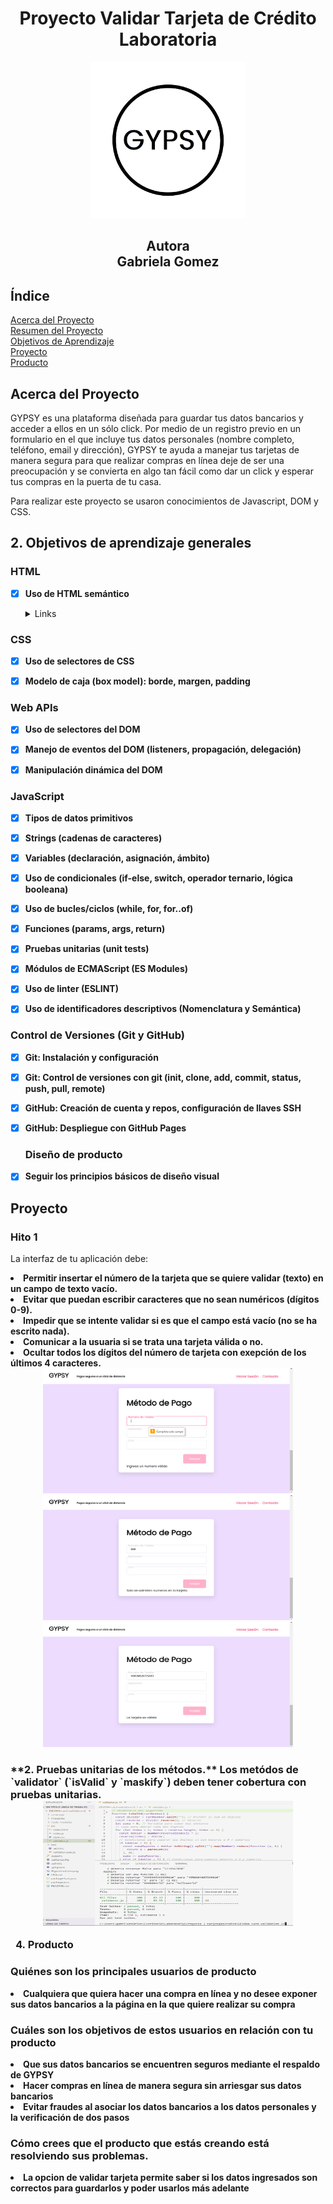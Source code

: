 <h1 align="center"><b>Proyecto Validar Tarjeta de Crédito <br/>
 Laboratoria</b></h1>
 
 <div align="center">
 <img src="imagenes/GYPSY.png" alt="Logo" width="250px" height="250px">
 </div>
 
<h2 align="center">Autora <br/>
Gabriela Gomez</h2>

## Índice

<a href="#acerca-del.proyecto"> Acerca del Proyecto </a> <br/>
<a href="#resumen-del-proyecto"> Resumen del Proyecto </a> <br/>
<a href="#resumen-del-proyecto"> Objetivos de Aprendizaje </a> <br/>
<a href="#proyecto"> Proyecto </a> <br/>
<a href="#producto"> Producto </a> <br/>


## Acerca del Proyecto

GYPSY es una plataforma diseñada para guardar tus datos bancarios y acceder a ellos en un sólo click. Por medio de un registro previo en un formulario en el que incluye tus datos personales (nombre completo, teléfono, email y dirección), GYPSY te ayuda a manejar tus tarjetas de manera segura para que realizar compras en línea deje de ser una preocupación y se convierta en algo tan fácil como dar un click y esperar tus compras en la puerta de tu casa.

Para realizar este proyecto se usaron conocimientos de Javascript, DOM y CSS.


## 2. Objetivos de aprendizaje generales

### HTML

- [x] **Uso de HTML semántico**

  <details><summary>Links</summary><p>

### CSS

- [x] **Uso de selectores de CSS**

- [x]  **Modelo de caja (box model): borde, margen, padding**


### Web APIs

- [x] **Uso de selectores del DOM**

- [x] **Manejo de eventos del DOM (listeners, propagación, delegación)**

- [x] **Manipulación dinámica del DOM**

  
### JavaScript

- [x] **Tipos de datos primitivos**

- [x] **Strings (cadenas de caracteres)**

- [x] **Variables (declaración, asignación, ámbito)**

- [x] **Uso de condicionales (if-else, switch, operador ternario, lógica booleana)**

- [x] **Uso de bucles/ciclos (while, for, for..of)**

- [x] **Funciones (params, args, return)**

- [x] **Pruebas unitarias (unit tests)**

- [x] **Módulos de ECMAScript (ES Modules)**

- [x] **Uso de linter (ESLINT)**

- [x] **Uso de identificadores descriptivos (Nomenclatura y Semántica)**

  
### Control de Versiones (Git y GitHub)

- [x] **Git: Instalación y configuración**

- [x] **Git: Control de versiones con git (init, clone, add, commit, status, push, pull, remote)**

- [x] **GitHub: Creación de cuenta y repos, configuración de llaves SSH**

- [x] **GitHub: Despliegue con GitHub Pages**

 
  ### Diseño de producto

- [x] **Seguir los principios básicos de diseño visual**
  

## Proyecto
<h3> Hito 1 </h3>
  
La interfaz de tu aplicación debe:
  
  <li><b>Permitir insertar el número de la tarjeta que se quiere validar (texto) en un campo de texto vacío. </b></li>
  <li><b>Evitar que puedan escribir caracteres que no sean numéricos (dígitos 0-9).</b> </li>
  <li><b>Impedir que se intente validar si es que el campo está vacío (no se ha escrito nada).</b> </li>
  <li><b>Comunicar a la usuaria si se trata una tarjeta válida o no.</b> </li>
  <li><b>Ocultar todos los dígitos del número de tarjeta con exepción de los últimos 4 caracteres.</b> </li>
  </b> 
  </b>
  </b>  
<div align="center">
  <img src="imagenes/validar-campo-vacio.png" width="400px" height="200px">
  <img src="imagenes/validar-letras.png" width="400px" height="200px"> 
  <img src="imagenes/validar-tarjeta.png" width="400px" height="200px">
</div>

<h3>
**2. Pruebas unitarias de los métodos.**  
Los metódos de `validator` (`isValid` y `maskify`) deben tener cobertura con
pruebas unitarias.
</b>
<div align="center">
  <img src="imagenes/test.png" width="400px" height="200px">
</div>
 </b> 
 </b>


4. Producto
<h3> Quiénes son los principales usuarios de producto </h3>

<li><b>Cualquiera que quiera hacer una compra en línea y no desee exponer sus datos bancarios a la página en la que quiere realizar su compra </b></li>
</b> 
</b>

<h3> Cuáles son los objetivos de estos usuarios en relación con tu producto</h3>

<li><b>Que sus datos bancarios se encuentren seguros mediante el respaldo de GYPSY</b></li>
<li><b>Hacer compras en línea de manera segura sin arriesgar sus datos bancarios</b></li>
<li><b>Evitar fraudes al asociar los datos bancarios a los datos personales y la verificación de dos pasos</b></li>

<h3> Cómo crees que el producto que estás creando está resolviendo sus problemas.</h3>

<li><b>La opcion de validar tarjeta permite saber si los datos ingresados son correctos para guardarlos y poder usarlos más adelante</b></li>
